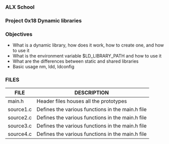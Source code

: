 ### ALX School
### Project 0x18 **Dynamic libraries**

### Objectives
- What is a dynamic library, how does it work, how to create one, and how to use it
- What is the environment variable $LD_LIBRARY_PATH and how to use it
- What are the differences between static and shared libraries
- Basic usage nm, ldd, ldconfig

### FILES
| FILE | DESCRIPTION |
| ---- | ----------- |
| main.h | Header files houses all the prototypes |
| source1.c | Defines the various functions in the main.h file |
| source2.c | Defines the various functions in the main.h file |
| source3.c | Defines the various functions in the main.h file |
| source4.c | Defines the various functions in the main.h file |

